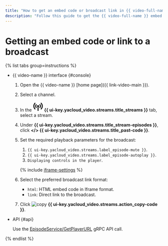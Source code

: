 ```yaml
---
title: "How to get an embed code or broadcast link in {{ video-full-name }}"
description: "Follow this guide to get the {{ video-full-name }} embed code or link to the broadcast."
---
```


# Getting an embed code or link to a broadcast

{% list tabs group=instructions %}

- {{ video-name }} interface {#console}

   1. Open the {{ video-name }} [home page]({{ link-video-main }}).
   1. Select a channel.
   1. In the ![image](../../../_assets/console-icons/antenna-signal.svg) **{{ ui-key.yacloud_video.streams.title_streams }}** tab, select a stream.
   1. Under **{{ ui-key.yacloud_video.streams.title_stream-episodes }}**, click **</> {{ ui-key.yacloud_video.streams.title_past-code }}**.

   1. Set the required playback parameters for the broadcast:

      1. `{{ ui-key.yacloud_video.streams.label_episode-mute }}`.
      1. `{{ ui-key.yacloud_video.streams.label_episode-autoplay }}`.
      1. `Displaying controls in the player`.

      {% include [iframe-settings](../../../_includes/video/iframe-settings.md) %}

   1. Select the preferred broadcast link format:

      * `html`: HTML embed code in Iframe format.
      * `link`: Direct link to the broadcast.

   1. Click ![copy](../../../_assets/console-icons/copy.svg) **{{ ui-key.yacloud_video.streams.action_copy-code }}**.

- API {#api}

   Use the [EpisodeService/GetPlayerURL](../../api-ref/grpc/episode_service.md#GetPlayerURL) gRPC API call.

{% endlist %}
